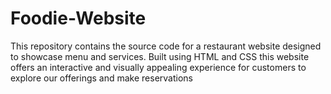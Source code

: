 # Foodie-Website
This repository contains the source code for a restaurant website designed to showcase menu and services. Built using HTML and  CSS this website offers an interactive and visually appealing experience for customers to explore our offerings and make reservations

